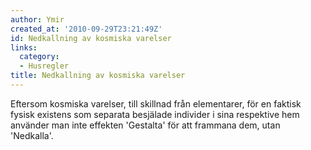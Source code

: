 ```yaml
---
author: Ymir
created_at: '2010-09-29T23:21:49Z'
id: Nedkallning av kosmiska varelser
links:
  category:
  - Husregler
title: Nedkallning av kosmiska varelser
---
```


Eftersom kosmiska varelser, till skillnad från elementarer, för en faktisk fysisk existens som
separata besjälade individer i sina respektive hem använder man inte effekten 'Gestalta' för att
frammana dem, utan 'Nedkalla'.